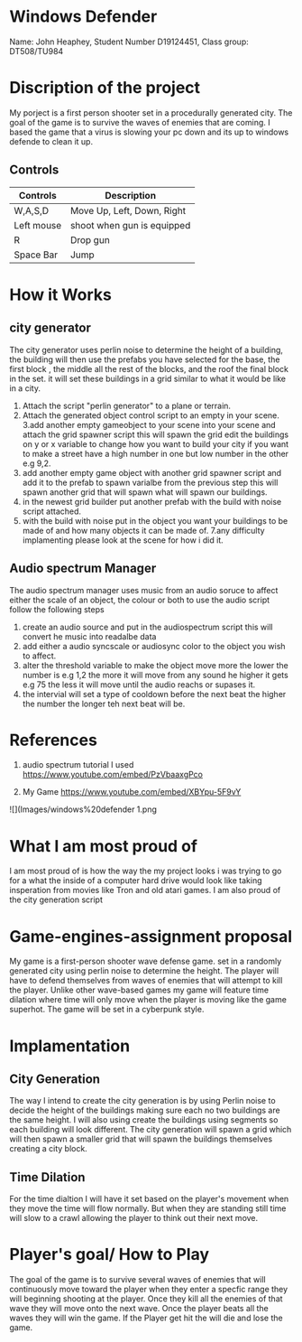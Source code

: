 # Windows Defender
Name: John Heaphey,
Student Number D19124451,
Class group: DT508/TU984

# Discription of the project
My porject is a first person shooter set in a procedurally generated city. The goal of the game is to survive the waves of enemies that are coming. I based the game that a virus is slowing your pc down and its up to windows defende to clean it up.

## Controls
| Controls | Description |
|----------|-------------|
| W,A,S,D  | Move Up, Left, Down, Right   |
| Left mouse | shoot when gun is equipped|
| R | Drop gun |
| Space Bar | Jump |



# How it Works 
## city generator 
The city generator uses perlin noise to determine the height of a building, the building will then use the prefabs you have selected for the base, the first block , the middle all the rest of the blocks, and the roof the final block in the set.
it will set these buildings in a grid similar to what it would be like in a city. 
1. Attach the script "perlin generator" to a plane or terrain.
2. Attach the generated object control script to an empty in your scene.
3.add another empty gameobject to your scene into your scene  and attach the grid spawner script this will spawn the grid edit the buildings on y or x variable to change how you want to build your city if you want to make a street have a high number in one but low number in the other e.g 9,2. 
4. add another empty game object with another grid spawner script and add it to the prefab to spawn varialbe from the previous step this will spawn another grid that will spawn what will spawn our buildings.
5. in the newest grid builder put another prefab with the build with noise script attached.
6. with the build with noise put in the object you want your buildings to be made of and how many objects it can be made of.
7.any difficulty implamenting please look at the scene for how i did it.

## Audio spectrum Manager
The audio spectrum manager uses music from an audio soruce to affect either the scale of an object, the colour or both to use the audio script follow the following steps 
1. create an audio source and put in the audiospectrum script this will convert he music into readalbe data
2. add either a audio syncscale or audiosync color to the object you wish to affect.
3. alter the threshold variable to make the object move more the lower the number is e.g 1,2 the more it will move from any sound he higher it gets e.g 75 the less it will move until the audio reachs or supases it.
4. the intervial will set a type of cooldown before the next beat the higher the number the longer teh next beat will be.

# References
1. audio spectrum tutorial I used https://www.youtube.com/embed/PzVbaaxgPco

2. My Game
https://www.youtube.com/embed/XBYpu-5F9vY

![](Images/windows%20defender 1.png

# What I am most proud of
I am most proud of is how the way the my project looks i was trying to go for a what the inside of a computer hard drive would look like taking insperation from movies like Tron and old atari games. I am also proud of the city generation script  


# Game-engines-assignment proposal
My game is a first-person shooter wave defense game. set in a randomly generated city using perlin noise to determine the height. The player will have to defend themselves from waves of enemies that will attempt to kill the player. Unlike other wave-based games my game will feature time dilation where time will only move when the player is moving like the game superhot. The game will be set in a cyberpunk style.
# Implamentation
## City Generation
The way I intend to create the city generation is by using Perlin noise to decide the height of the buildings making sure each no two buildings are the same height. I will also using create the buildings using segments so each building will look different. The city generation will spawn a grid which will then spawn a smaller grid that will spawn the buildings themselves creating a city block.  
## Time Dilation
For the time dialtion I will have it set based on the player's movement when they move the time will flow normally. But when they are standing still time will slow to a crawl allowing the player to think out their next move.

# Player's goal/ How to Play
The goal of the game is to survive several waves of enemies that will continuously move toward the player when they enter a specfic range they will beginning shooting at the player. Once they kill all the enemies of that wave they will move onto the next wave. Once the player beats all the waves they will win the game. If the Player get hit the will die and lose the game.
